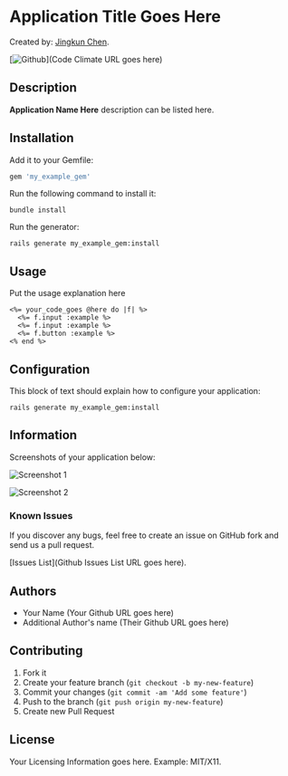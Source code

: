 # Application Title Goes Here
<!-- If you'd like to use a logo instead uncomment this code and remove the text above this line

  ![Logo](URL to logo img file goes here)

-->

Created by: [Jingkun Chen](http://blog.ebuystorm.com/aboutme.html).

[![Github](https://github.com/jingkunchen/MS-CMR_miccai_2019)](Code Climate URL goes here)

## Description
**Application Name Here** description can be listed here.

## Installation

Add it to your Gemfile:

```ruby
gem 'my_example_gem'
```

Run the following command to install it:

```console
bundle install
```

Run the generator:

```console
rails generate my_example_gem:install
```


## Usage

Put the usage explanation here

```erb
<%= your_code_goes @here do |f| %>
  <%= f.input :example %>
  <%= f.input :example %>
  <%= f.button :example %>
<% end %>
```


## Configuration

This block of text should explain how to configure your application:

`rails generate my_example_gem:install`


## Information

Screenshots of your application below:

![Screenshot 1](http://placekitten.com/400/300)

![Screenshot 2](http://placekitten.com/400/300)


### Known Issues

If you discover any bugs, feel free to create an issue on GitHub fork and
send us a pull request.

[Issues List](Github Issues List URL goes here).

## Authors

* Your Name (Your Github URL goes here)
* Additional Author's name (Their Github URL goes here)


## Contributing

1. Fork it
2. Create your feature branch (`git checkout -b my-new-feature`)
3. Commit your changes (`git commit -am 'Add some feature'`)
4. Push to the branch (`git push origin my-new-feature`)
5. Create new Pull Request


## License

Your Licensing Information goes here. Example: MIT/X11.
